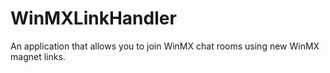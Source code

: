 WinMXLinkHandler
================

An application that allows you to join WinMX chat rooms using new WinMX magnet links.
